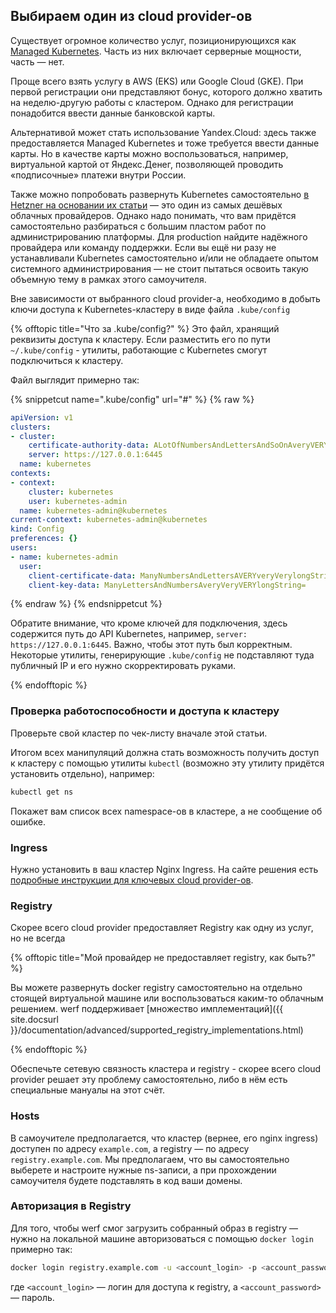 ## Выбираем один из cloud provider-ов

Существует огромное количество услуг, позиционирующихся как [Managed Kubernetes](https://www.google.com/search?q=managed+kubernetes). Часть из них включает серверные мощности, часть — нет.

Проще всего взять услугу в AWS (EKS) или Google Cloud (GKE). При первой регистрации они представляют бонус, которого должно хватить на неделю-другую работы с кластером. Однако для регистрации понадобится ввести данные банковской карты.

Альтернативой может стать использование Yandex.Cloud: здесь также предоставляется Managed Kubernetes и тоже требуется ввести данные карты. Но в качестве карты можно воспользоваться, например, виртуальной картой от Яндекс.Денег, позволяющей проводить «подписочные» платежи внутри России.

Также можно попробовать развернуть Kubernetes самостоятельно [в Hetzner на основании их статьи](https://community.hetzner.com/tutorials/install-kubernetes-cluster) — это один из самых дешёвых облачных провайдеров. Однако надо понимать, что вам придётся самостоятельно разбираться с большим пластом работ по администрированию платформы. Для production найдите надёжного провайдера или команду поддержки.
Если вы ещё ни разу не устанавливали Kubernetes самостоятельно и/или не обладаете опытом системного администрирования — не стоит пытаться освоить такую объемную тему в рамках этого самоучителя.

Вне зависимости от выбранного cloud provider-а, необходимо в добыть ключи доступа к Kubernetes-кластеру в виде файла `.kube/config`

<!--  .kube/config -->
{% offtopic title="Что за .kube/config?" %}
Это файл, хранящий реквизиты доступа к кластеру. Если разместить его по пути `~/.kube/config` - утилиты, работающие с Kubernetes смогут подключиться к кластеру.

Файл выглядит примерно так:

{% snippetcut name=".kube/config" url="#" %}
{% raw %}
```yaml
apiVersion: v1
clusters:
- cluster:
    certificate-authority-data: ALotOfNumbersAndLettersAndSoOnAveryVERYveryLongStringInBase64=
    server: https://127.0.0.1:6445
  name: kubernetes
contexts:
- context:
    cluster: kubernetes
    user: kubernetes-admin
  name: kubernetes-admin@kubernetes
current-context: kubernetes-admin@kubernetes
kind: Config
preferences: {}
users:
- name: kubernetes-admin
  user:
    client-certificate-data: ManyNumbersAndLettersAVERYveryVerylongString=
    client-key-data: ManyLettersAndNumbersAveryVeryVERYlongString=
```
{% endraw %}
{% endsnippetcut %}

Обратите внимание, что кроме ключей для подключения, здесь содержится путь до API Kubernetes, например, `server: https://127.0.0.1:6445`. Важно, чтобы этот путь был корректным. Некоторые утилиты, генерирующие `.kube/config` не подставляют туда публичный IP и его нужно скорректировать руками.

{% endofftopic %}
<!-- / .kube/config -->


### Проверка работоспособности и доступа к кластеру

Проверьте свой кластер по чек-листу вначале этой статьи.

Итогом всех манипуляций должна стать возможность получить доступ к кластеру с помощью утилиты `kubectl` (возможно эту утилиту придётся установить отдельно), например:

```bash
kubectl get ns
```

Покажет вам список всех namespace-ов в кластере, а не сообщение об ошибке.

### Ingress

Нужно установить в ваш кластер Nginx Ingress. На сайте решения есть [подробные инструкции для ключевых cloud provider-ов](https://kubernetes.github.io/ingress-nginx/deploy/).

### Registry

Скорее всего cloud provider предоставляет Registry как одну из услуг, но не всегда

{% offtopic title="Мой провайдер не предоставляет registry, как быть?" %}

Вы можете развернуть docker registry самостоятельно на отдельно стоящей виртуальной машине или воспользоваться каким-то облачным решением. werf поддерживает [множество имплементаций]({{ site.docsurl }}/documentation/advanced/supported_registry_implementations.html)

{% endofftopic %}

Обеспечьте сетевую связность кластера и registry - скорее всего cloud provider решает эту проблему самостоятельно, либо в нём есть специальные мануалы на этот счёт.

### Hosts

В самоучителе предполагается, что кластер (вернее, его nginx ingress) доступен по адресу `example.com`, а registry — по адресу `registry.example.com`. Мы предполагаем, что вы самостоятельно выберете и настроите нужные ns-записи, а при прохождении самоучителя будете подставлять в код ваши домены.

### Авторизация в Registry

Для того, чтобы werf смог загрузить собранный образ в registry — нужно на локальной машине авторизоваться с помощью `docker login` примерно так:

```bash
docker login registry.example.com -u <account_login> -p <account_password>
```

где `<account_login>` — логин для доступа к registry, а `<account_password>` — пароль.
